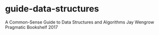 # guide-data-structures

A Common-Sense Guide to Data Structures and Algorithms
Jay Wengrow
Pragmatic Bookshelf
2017